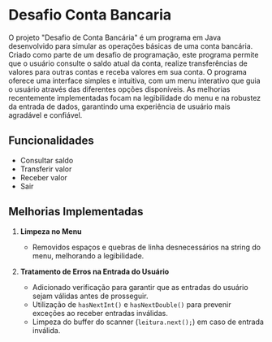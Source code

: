# Desafio Conta Bancaria
 O projeto "Desafio de Conta Bancária" é um programa em Java desenvolvido para simular as operações básicas de uma conta bancária. Criado como parte de um desafio de programação, este programa permite que o usuário consulte o saldo atual da conta, realize transferências de valores para outras contas e receba valores em sua conta.
 O programa oferece uma interface simples e intuitiva, com um menu interativo que guia o usuário através das diferentes opções disponíveis. As melhorias recentemente implementadas focam na legibilidade do menu e na robustez da entrada de dados, garantindo uma experiência de usuário mais agradável e confiável.

## Funcionalidades

- Consultar saldo
- Transferir valor
- Receber valor
- Sair

## Melhorias Implementadas

1. **Limpeza no Menu**
   - Removidos espaços e quebras de linha desnecessários na string do menu, melhorando a legibilidade.

2. **Tratamento de Erros na Entrada do Usuário**
   - Adicionado verificação para garantir que as entradas do usuário sejam válidas antes de prosseguir.
   - Utilização de `hasNextInt()` e `hasNextDouble()` para prevenir exceções ao receber entradas inválidas.
   - Limpeza do buffer do scanner (`leitura.next();`) em caso de entrada inválida.


